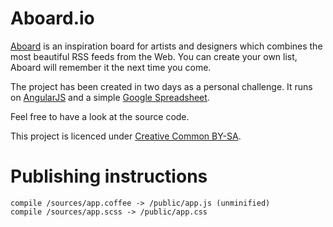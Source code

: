 # Aboard.io
[Aboard](http://aboard.io) is an inspiration board for artists and designers which combines the most beautiful RSS feeds from the Web. You can create your own list, Aboard will remember it the next time you come.

The project has been created in two days as a personal challenge. It runs on [AngularJS](http://angularjs.org) and a simple [Google Spreadsheet](https://docs.google.com/spreadsheet/ccc?key=0AnqTdoRZw_IRdHctX2RyQncwRVA0eWZsSERsdUxOT0E).

Feel free to have a look at the source code. 

This project is licenced under [Creative Common BY-SA](http://creativecommons.org/licenses/by-sa/3.0).

# Publishing instructions

    compile /sources/app.coffee -> /public/app.js (unminified)
    compile /sources/app.scss -> /public/app.css
    
